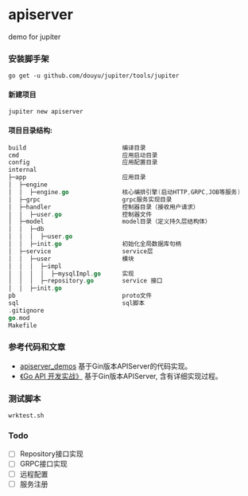 # apiserver
demo for jupiter

### 安装脚手架
```
go get -u github.com/douyu/jupiter/tools/jupiter
```

#### 新建项目
```
jupiter new apiserver
```
#### 项目目录结构:
```go
build                           编译目录
cmd                             应用启动目录
config                          应用配置目录
internal
├─app                           应用目录
│  ├─engine                     
│  │  ├─engine.go               核心编排引擎(启动HTTP,GRPC,JOB等服务)
│  ├─grpc                       grpc服务实现目录
│  ├─handler                    控制器目录（接收用户请求）              
│  │  ├─user.go                 控制器文件
│  ├─model                      model目录（定义持久层结构体）
│  │  ├─db
│  │  │  ├─user.go
│  │  ├─init.go                 初始化全局数据库句柄
│  ├─service                    service层
│  │  ├─user                    模块
│  │  │  ├─impl  
│  │  │  │  ├─mysqlImpl.go      实现
│  │  │  ├─repository.go        service 接口
│  │  ├─init.go
pb                              proto文件
sql                             sql脚本
.gitignore
go.mod
Makefile
```
### 参考代码和文章
+ [apiserver_demos](https://github.com/feixiao/apiserver_demos)  基于Gin版本APIServer的代码实现。
+ [《Go API 开发实战》](https://cloud.tencent.com/developer/article/1427578) 基于Gin版本APIServer, 含有详细实现过程。


### 测试脚本
```shell
wrktest.sh
```

### Todo
+ [ ] Repository接口实现
+ [ ] GRPC接口实现
+ [ ] 远程配置
+ [ ] 服务注册
